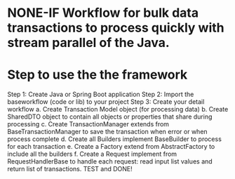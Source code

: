 # NONE-IF Workflow for bulk data transactions to process quickly with stream parallel of the Java.

# Step to use the the framework

Step 1: Create Java or Spring Boot application
Step 2: Import the baseworkflow (code or lib) to your project
Step 3: Create your detail workflow
      a. Create Transaction Model object (for processing data)
      b. Create SharedDTO object to contain all objects or properties that share during processing
      c. Create TransactionManager extends from BaseTransactionManager to save the transaction when error or when process complete
      d. Create all Builders implement BaseBuilder to process for each transaction
      e. Create a Factory extend from AbstractFactory to include all the builders
      f. Create a Request implement from RequestHandlerBase to handle each request: read input list values and return list of transactions. 
      TEST and DONE!
